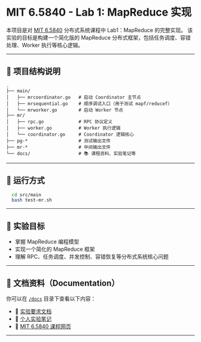 # MIT 6.5840 - Lab 1: MapReduce 实现

本项目是对 [MIT 6.5840](https://pdos.csail.mit.edu/6.5840/) 分布式系统课程中 Lab1：MapReduce 的完整实现。
该实验的目标是构建一个简化版的 MapReduce 分布式框架，包括任务调度、容错处理、Worker 执行等核心逻辑。

---

## 📁 项目结构说明

```
.
├── main/
│   ├── mrcoordinator.go   # 启动 Coordinator 主节点
│   ├── mrsequential.go    # 顺序调试入口（用于测试 mapf/reducef）
│   └── mrworker.go        # 启动 Worker 节点
├── mr/
│   ├── rpc.go             # RPC 协议定义
│   ├── worker.go          # Worker 执行逻辑
│   └── coordinator.go     # Coordinator 逻辑核心
├── pg-*                   # 测试输出文件
├── mr-*                   # 中间输出文件
└── docs/                  # 📚 课程资料、实验笔记等
```

---

## 🚀 运行方式

```bash
  cd src/main
  bash test-mr.sh 
```

---

## 🧠 实验目标

* 掌握 MapReduce 编程模型
* 实现一个简化的 MapReduce 框架
* 理解 RPC、任务调度、并发控制、容错恢复等分布式系统核心问题

---

## 📄 文档资料（Documentation）

你可以在 [`/docs`](./docs/) 目录下查看以下内容：

* 🧪 [实验要求文档](./docs/west2online_lab1.md)
* 📓 [个人实验笔记](./docs/note_lab1.md)
* 🔗 [MIT 6.5840 课程网页](https://pdos.csail.mit.edu/6.5840/)

---
